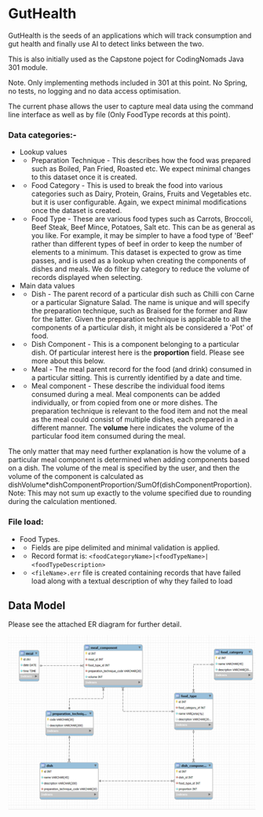 # GutHealth

GutHealth is the seeds of an applications which will track consumption and gut health and finally use AI to detect links between the two.

This is also initially used as the Capstone poject for CodingNomads Java 301 module.

Note. Only implementing methods included in 301 at this point. No Spring, no tests, no logging and no data access optimisation.

The current phase allows the user to capture meal data using the command line interface as well as by file (Only FoodType records at this point).


### Data categories:-
- Lookup values
- - Preparation Technique - This describes how the food was prepared such as Boiled, Pan Fried, Roasted etc. We expect minimal changes to this dataset once it is created. 
- - Food Category - This is used to break the food into various categories such as Dairy, Protein, Grains, Fruits and Vegetables etc. but it is user configurable. Again, we expect minimal modifications once the dataset is created.
- - Food Type - These are various food types such as Carrots, Broccoli, Beef Steak, Beef Mince, Potatoes, Salt etc. This can be as general as you like. For example, it may be simpler to have a food type of 'Beef' rather than different types of beef in order to keep the number of elements to a minimum. This dataset is expected to grow as time passes, and is used as a lookup when creating the components of dishes and meals. We do filter by category to reduce the volume of records displayed when selecting.
- Main data values
- - Dish - The parent record of a particular dish such as Chilli con Carne or a particular Signature Salad. The name is unique and will specify the preparation technique, such as Braised for the former and Raw for the latter. Given the preparation technique is applicable to all the components of a particular dish, it might als be considered a 'Pot' of food.
- - Dish Component - This is a component belonging to a particular dish. Of particular interest here is the **proportion** field. Please see more about this below.
- - Meal - The meal parent record for the food (and drink) consumed in a particular sitting. This is currently identified by a date and time. 
- - Meal component - These describe the individual food items consumed during a meal. Meal components can be added individually, or from copied from one or more dishes. The preparation technique is relevant to the food item and not the meal as the meal could consist of multiple dishes, each prepared in a different manner. The **volume** here indicates the volume of the particular food item consumed during the meal.

The only matter that may need further explanation is how the volume of a particular meal component is determined when adding components based on a dish. The volume of the meal is specified by the user, and then the volume of the component is calculated as dishVolume*dishComponentProportion/SumOf(dishComponentProportion). Note: This may not sum up exactly to the volume specified due to rounding during the calculation mentioned.

### File load:
- Food Types. 
- - Fields are pipe delimited and minimal validation is applied.
- - Record format is: `<foodCategoryName>|<foodTypeName>|<foodTypeDescription>`
- - `<fileName>.err` file is created containing records that have failed load along with a textual description of why they failed to load


## Data Model
Please see the attached ER diagram for further detail.

![er-diagram.png](src/main/resources/er-diagram.png)